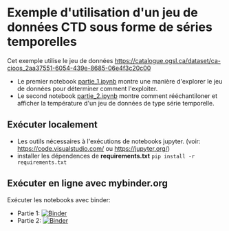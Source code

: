 # Exemple d'utilisation d'un jeu de données CTD sous forme de séries temporelles

Cet exemple utilise le jeu de données https://catalogue.ogsl.ca/dataset/ca-cioos_2aa37551-6054-439e-8685-06e4f3c20c00

- Le premier notebook [partie_1.ipynb](partie_1.ipynb) montre une manière d'explorer le jeu de données pour déterminer comment l'exploiter.
- Le second notebook [partie_2.ipynb](partie_2.ipynb) montre comment rééchantiloner et afficher la température d'un jeu de données de type série temporelle.

## Exécuter localement

- Les outils nécessaires à l'exécutions de notebooks jupyter. (voir: https://code.visualstudio.com/ ou https://jupyter.org/)
- installer les dépendences de **requirements.txt** 
`pip install -r requirements.txt`


## Exécuter en ligne avec **mybinder.org**

Exécuter les notebooks avec binder:
- Partie 1: [![Binder](https://mybinder.org/badge_logo.svg)](https://mybinder.org/v2/gh/ogsl-slgo/examples/main?labpath=examples%2Fctd-time-series%2Fpartie_1.ipynb)
- Partie 2: [![Binder](https://mybinder.org/badge_logo.svg)](https://mybinder.org/v2/gh/ogsl-slgo/examples/main?labpath=examples%2Fctd-time-series%2Fpartie_2.ipynb)

  
